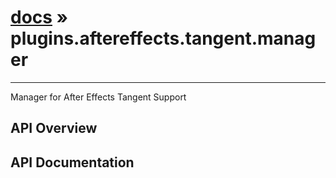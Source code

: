 # [docs](index.md) » plugins.aftereffects.tangent.manager
---

Manager for After Effects Tangent Support

## API Overview

## API Documentation

